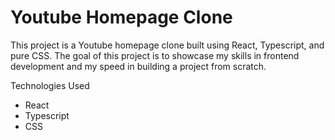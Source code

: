 # Youtube Homepage Clone
This project is a Youtube homepage clone built using React, Typescript, and pure CSS. The goal of this project is to showcase my skills in frontend development and my speed in building a project from scratch.

Technologies Used
* React
* Typescript
* CSS
